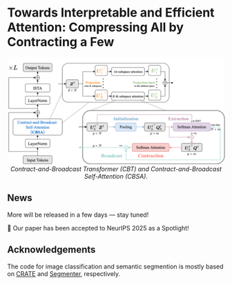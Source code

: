 # Towards Interpretable and Efficient Attention: Compressing All by Contracting a Few

<p align="center"> <img src="assets/CBT_arch.png" width="800px"/> <br> <em>Contract-and-Broadcast Transformer (CBT) and Contract-and-Broadcast Self-Attention (CBSA).</em> </p>



## News
 More will be released in a few days — stay tuned!
 
🎉 Our paper has been accepted to NeurIPS 2025 as a Spotlight!

## Acknowledgements
The code for image classification and semantic segmention is mostly based on [CRATE](https://github.com/Ma-Lab-Berkeley/CRATE) and [Segmenter](https://github.com/rstrudel/segmenter), respectively.
